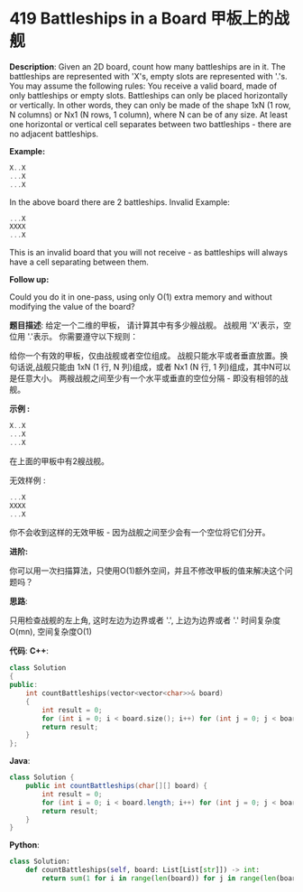 # 419 Battleships in a Board 甲板上的战舰

__Description__:
Given an 2D board, count how many battleships are in it. The battleships are represented with 'X's, empty slots are represented with '.'s. You may assume the following rules:
You receive a valid board, made of only battleships or empty slots.
Battleships can only be placed horizontally or vertically. In other words, they can only be made of the shape 1xN (1 row, N columns) or Nx1 (N rows, 1 column), where N can be of any size.
At least one horizontal or vertical cell separates between two battleships - there are no adjacent battleships.

__Example:__

```C
X..X
...X
...X
```

In the above board there are 2 battleships.
Invalid Example:

```C
...X
XXXX
...X
```

This is an invalid board that you will not receive - as battleships will always have a cell separating between them.

__Follow up:__

Could you do it in one-pass, using only O(1) extra memory and without modifying the value of the board?

__题目描述__:
给定一个二维的甲板， 请计算其中有多少艘战舰。 战舰用 'X'表示，空位用 '.'表示。 你需要遵守以下规则：

给你一个有效的甲板，仅由战舰或者空位组成。
战舰只能水平或者垂直放置。换句话说,战舰只能由 1xN (1 行, N 列)组成，或者 Nx1 (N 行, 1 列)组成，其中N可以是任意大小。
两艘战舰之间至少有一个水平或垂直的空位分隔 - 即没有相邻的战舰。

__示例 :__

```C
X..X
...X
...X
```

在上面的甲板中有2艘战舰。

无效样例 :

```C
...X
XXXX
...X
```

你不会收到这样的无效甲板 - 因为战舰之间至少会有一个空位将它们分开。

__进阶:__

你可以用一次扫描算法，只使用O(1)额外空间，并且不修改甲板的值来解决这个问题吗？

__思路__:

只用检查战舰的左上角, 这时左边为边界或者 '.', 上边为边界或者 '.'
时间复杂度O(mn), 空间复杂度O(1)

__代码__:
__C++__:

```C++
class Solution 
{
public:
    int countBattleships(vector<vector<char>>& board) 
    {
        int result = 0;
        for (int i = 0; i < board.size(); i++) for (int j = 0; j < board[0].size(); j++) if (board[i][j] == 'X' && (i == 0 || board[i - 1][j] == '.') && (j == 0 || board[i][j - 1] == '.')) ++result;
        return result;
    }
};
```

__Java__:

```Java
class Solution {
    public int countBattleships(char[][] board) {
        int result = 0;
        for (int i = 0; i < board.length; i++) for (int j = 0; j < board[0].length; j++) if (board[i][j] == 'X' && (i == 0 || board[i - 1][j] == '.') && (j == 0 || board[i][j - 1] == '.')) ++result;
        return result;
    }
}
```

__Python__:

```Python
class Solution:
    def countBattleships(self, board: List[List[str]]) -> int:
        return sum(1 for i in range(len(board)) for j in range(len(board[0])) if board[i][j] == 'X' and (not i or board[i - 1][j] == '.') and (not j or board[i][j - 1] == '.'))
```
